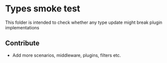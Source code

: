 # Types smoke test

This folder is intended to check whether any type update might break plugin implementations

## Contribute

- Add more scenarios, middleware, plugins, filters etc.
